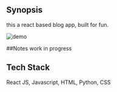 ## Synopsis

this a react based blog app, built for fun. 


![demo](/static/demo.gif?raw=true "demo")



##Notes
work in progress

## Tech Stack
React JS, Javascript,  HTML, Python, CSS


